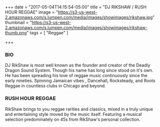 +++
date = "2017-05-04T14:15:54-05:00"
title = "DJ RIKSHAW / RUSH HOUR REGGAE"
image = "https://s3-us-west-2.amazonaws.com/s.lumpen.com/media/images/showimages/rikshaw.jpg"
thumbnail = "https://s3-us-west-2.amazonaws.com/s.lumpen.com/media/images/showimages/rikshaw-thumb.png"
tags = [ "Reggae" ]

+++

### BIO

DJ RikShaw is most well known as the founder and creator of the Deadly Dragon Sound System. Though his name has long since stood on it's own. He has been spreading his love of reggae music continuously since the early nineties. Spinning Jamaican vibes , Dancehall, Rocksteady, and Roots Reggae in countless clubs in Chicago and beyond.

### RUSH HOUR REGGAE

RikShaw brings to you reggae rarities and classics, mixed in a truly unique and entertaining style moved by the music itself. Featuring a musical selection predominately on 45s from RikShaw's personal collection.
